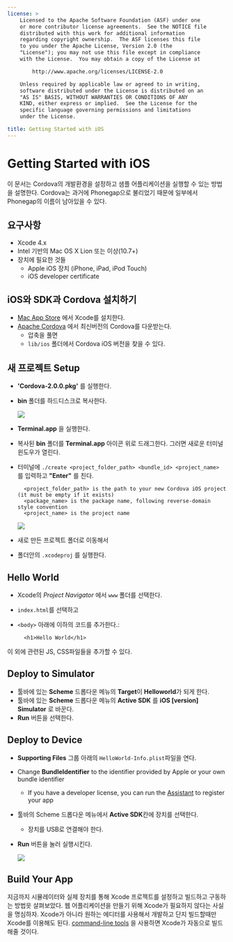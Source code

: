 ```yaml
---
license: >
    Licensed to the Apache Software Foundation (ASF) under one
    or more contributor license agreements.  See the NOTICE file
    distributed with this work for additional information
    regarding copyright ownership.  The ASF licenses this file
    to you under the Apache License, Version 2.0 (the
    "License"); you may not use this file except in compliance
    with the License.  You may obtain a copy of the License at

        http://www.apache.org/licenses/LICENSE-2.0

    Unless required by applicable law or agreed to in writing,
    software distributed under the License is distributed on an
    "AS IS" BASIS, WITHOUT WARRANTIES OR CONDITIONS OF ANY
    KIND, either express or implied.  See the License for the
    specific language governing permissions and limitations
    under the License.

title: Getting Started with iOS
---
```


Getting Started with iOS
========================

이 문서는 Cordova의 개발환경을 설정하고 샘플 어플리케이션을 실행할 수 있는 방법을 설명한다. Cordova는 과거에 Phonegap으로 불리었기 때문에 일부에서 Phonegap의 이름이 남아있을 수 있다. 

요구사항
------------
- Xcode 4.x
- Intel 기반의 Mac OS X Lion 또는 이상(10.7+)
- 장치에 필요한 것들
    - Apple iOS 장치 (iPhone, iPad, iPod Touch)
    - iOS developer certificate

iOS와 SDK과 Cordova 설치하기 
----------------------------------

- [Mac App Store](http://itunes.apple.com/us/app/xcode/id497799835?mt=12) 에서 Xcode를 설치한다.
- [Apache Cordova](http://phonegap.com/download) 에서 최신버전의 Cordova를 다운받는다.
    - 압축을 풀면
    - `lib/ios` 폴더에서 Cordova iOS 버전을 찾을 수 있다.

새 프로젝트 Setup
-----------------
- **'Cordova-2.0.0.pkg'** 를 실행한다.
- **bin** 폴더를 하드디스크로 복사한다. 

    ![](img/guide/getting-started/ios/bin_folder.png)

- **Terminal.app** 을 실행한다.
- 복사된 **bin** 폴더를 **Terminal.app** 아이콘 위로 드래그한다. 그러면 새로운 터미널 윈도우가 열린다.
- 터미널에 `./create <project_folder_path> <bundle_id> <project_name>` 를 입력하고 **"Enter"** 를 친다.

        <project_folder_path> is the path to your new Cordova iOS project (it must be empty if it exists)
        <package_name> is the package name, following reverse-domain style convention
        <project_name> is the project name
        
    ![](img/guide/getting-started/ios/bin_create_project.png)  


- 새로 만든 프로젝트 폴더로 이동해서 
- 폴더안의 `.xcodeproj` 를 실행한다.

Hello World
-----------

- Xcode의 _Project Navigator_ 에서 `www` 폴더를 선택한다.
- `index.html`를 선택하고
- `<body>` 아래에 이하의 코드를 추가한다.:

        <h1>Hello World</h1>

이 외에 관련된 JS, CSS파일들을 추가할 수 있다. 
    
Deploy to Simulator
-------------------

- 툴바에 있는 **Scheme** 드롭다운 메뉴의 **Target**이 **Helloworld**가 되게 한다.
- 툴바에 있는 **Scheme** 드롭다운 메뉴의 **Active SDK** 를  **iOS [version] Simulator** 로 바꾼다.
-  **Run** 버튼을 선택한다.

Deploy to Device
----------------

- **Supporting Files** 그룹 아래의 `HelloWorld-Info.plist`파일을 연다.
- Change **BundleIdentifier** to the identifier provided by Apple or your own bundle identifier
    - If you have a developer license, you can run the [Assistant](http://developer.apple.com/iphone/manage/overview/index.action) to register your app
- 툴바의 Scheme 드롭다운 메뉴에서 **Active SDK**칸에 장치를 선택한다. 
    - 장치를 USB로 연결해야 한다.
- **Run** 버튼을 눌러 실행시킨다.

    ![](img/guide/getting-started/ios/HelloWorldiPhone4.png)

Build Your App
--------------

지금까지 시뮬레이터와 실제 장치를 통해 Xcode 프로젝트를 설정하고 빌드하고 구동하는 방법읏 살펴보았다. 웹 어플리케이션을 만들기 위해 Xcode가 필요하지 않다는 사실을 명심하자. Xcode가 아니라 원하는 에디터를 사용해서 개발하고 단지 빌드할때만 Xcode를 이용해도 된다. [command-line tools](guide_command-line_index.md.html#Command-Line%20Usage) 을 사용하면 Xcode가 자동으로 빌드해줄 것이다.
